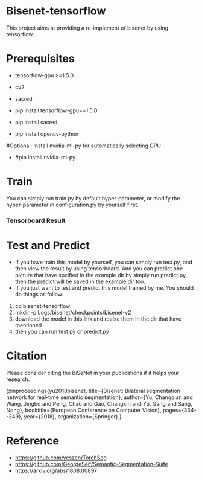 # Bisenet-tensorflow
This project aims at providing a re-implement of bisenet by using tensorflow.

# Prerequisites
* tensorflow-gpu >=1.5.0
* cv2
* sacred

* pip install tensorflow-gpu==1.5.0
* pip install sacred
* pip install opencv-python  
  
#Optional: Install nvidia-ml-py for automatically selecting GPU
* #pip install nvidia-ml-py
  
# Train
  You can simply run train.py by default hyper-parameter, or modify the hyper-parameter in configuration.py by yourself first.
### Tensorboard Result
  
# Test and Predict
*  If you have train this model by yourself, you can simply run test.py, and then view the result by using tensorboard. And you can predict one picture that have spcified in the example dir by simply run predict.py, then the predict will be saved in the example dir too.
*  If you just want to test and predict this model trained by me. You should do things as follow:
1. cd bisenet-tensorflow
2. mkdir -p Logs/bisenet/checkpoints/bisenet-v2
3. download the model in this link and realse them in the dir that have mentioned
4. then you can run test.py or predict.py

# Citation
Please consider citing the BiSeNet in your publications if it helps your research.

@inproceedings{yu2018bisenet,
  title={Bisenet: Bilateral segmentation network for real-time semantic segmentation},
  author={Yu, Changqian and Wang, Jingbo and Peng, Chao and Gao, Changxin and Yu, Gang and Sang, Nong},
  booktitle={European Conference on Computer Vision},
  pages={334--349},
  year={2018},
  organization={Springer}
}

# Reference
* https://github.com/ycszen/TorchSeg
* https://github.com/GeorgeSeif/Semantic-Segmentation-Suite
* https://arxiv.org/abs/1808.00897
